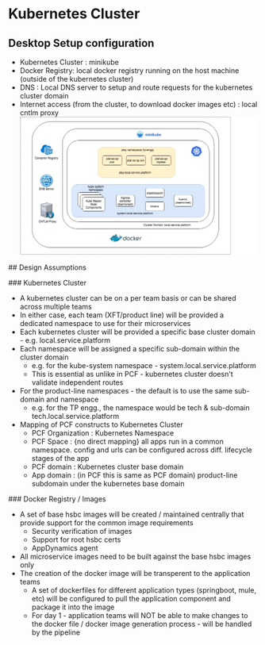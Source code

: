 # Kubernetes Cluster  

## Desktop Setup configuration
* Kubernetes Cluster : minikube
* Docker Registry: local docker registry running on the host machine (outside of the kubernetes cluster)
* DNS : Local DNS server to setup and route requests for the kubernetes cluster domain
* Internet access (from the cluster, to download docker images etc) : local cntlm proxy
![SHP-DesktopEnv.jpeg](./SHP-DesktopEnv.jpeg)


## Design Assumptions

### Kubernetes Cluster
* A kubernetes cluster can be on a per team basis or can be shared across multiple teams
* In either case, each team (XFT/product line) will be provided a dedicated namespace to use for their microservices
* Each kubernetes cluster will be provided a specific base cluster domain - e.g. local.service.platform
* Each namespace will be assigned a specific sub-domain within the cluster domain
  * e.g. for the kube-system namespace - system.local.service.platform
  * This is essential as unlike in PCF - kubernetes cluster doesn't validate independent routes
* For the product-line namespaces - the default is to use the same sub-domain and namespace
  * e.g. for the TP engg., the namespace would be tech & sub-domain tech.local.service.platform
* Mapping of PCF constructs to Kubernetes Cluster
  * PCF Organization : Kubernetes Namespace
  * PCF Space : {no direct mapping} all apps run in a common namespace. config and urls can be configured across diff. lifecycle stages of the app
  * PCF domain : Kubernetes cluster base domain
  * App domain : (in PCF this is same as PCF domain) product-line subdomain under the kubernetes base domain


### Docker Registry / Images
* A set of base hsbc images will be created / maintained centrally that provide support for the common image requirements
  * Security verification of images
  * Support for root hsbc certs
  * AppDynamics agent
* All microservice images need to be built against the base hsbc images only
* The creation of the docker image will be transperent to the application teams
  * A set of dockerfiles for different application types (springboot, mule, etc) will be configured to pull the application component and package it into the image
  * For day 1 - application teams will NOT be able to make changes to the docker file / docker image generation process - will be handled by the pipeline
